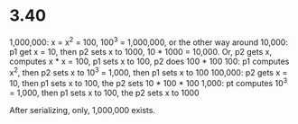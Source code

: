 # 3.40

1,000,000: x = x<sup>2</sup> = 100, 100<sup>3</sup> = 1,000,000, or the other way around
10,000: p1 get x = 10, then p2 sets x to 1000, 10 * 1000 = 10,000. Or, p2 gets x, computes x * x = 100, p1 sets x to 100, p2 does 100 * 100
100: p1 computes x<sup>2</sup>, then p2 sets x to 10<sup>3</sup> = 1,000, then p1 sets x to 100
100,000: p2 gets x = 10, then p1 sets x to 100, the p2 sets 10 * 100 * 100
1,000: pt computes 10<sup>3</sup> = 1,000, then p1 sets x to 100, the p2 sets x to 1000

After serializing, only, 1,000,000 exists.
